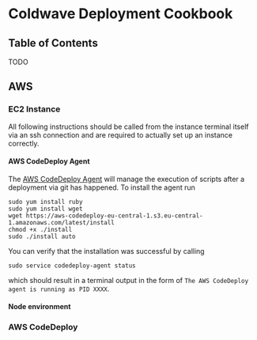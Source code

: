 # Coldwave Deployment Cookbook

## Table of Contents
TODO

## AWS
### EC2 Instance
All following instructions should be called from the instance terminal itself via an ssh connection and are required to 
actually set up an instance correctly.
#### AWS CodeDeploy Agent
The [AWS CodeDeploy Agent](https://docs.aws.amazon.com/codedeploy/latest/userguide/codedeploy-agent-operations-install-linux.html)
will manage the execution of scripts after a deployment via git has happened. To install the agent run
```shell
sudo yum install ruby
sudo yum install wget
wget https://aws-codedeploy-eu-central-1.s3.eu-central-1.amazonaws.com/latest/install
chmod +x ./install
sudo ./install auto
```
You can verify that the installation was successful by calling
````shell
sudo service codedeploy-agent status
````
which should result in a terminal output in the form of ``The AWS CodeDeploy agent is running as PID XXXX``.
#### Node environment

### AWS CodeDeploy